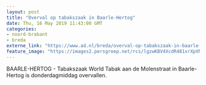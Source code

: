 ```yaml
---
layout: post
title: "Overval op tabakszaak in Baarle-Hertog"
date: Thu, 16 May 2019 11:43:00 GMT
categories: 
- noord-brabant 
- breda 
externe_link: "https://www.ad.nl/breda/overval-op-tabakszaak-in-baarle-hertog~a1547a07/"
feature_image: "https://images2.persgroep.net/rcs/lgzwKBV4XcdR481xrXpVNI9dyvY/diocontent/148514459/_fitwidth/400/?appId=21791a8992982cd8da851550a453bd7f&quality=0.7"
---
```


BAARLE-HERTOG - Tabakszaak World Tabak aan de Molenstraat in Baarle-Hertog is donderdagmiddag overvallen.
